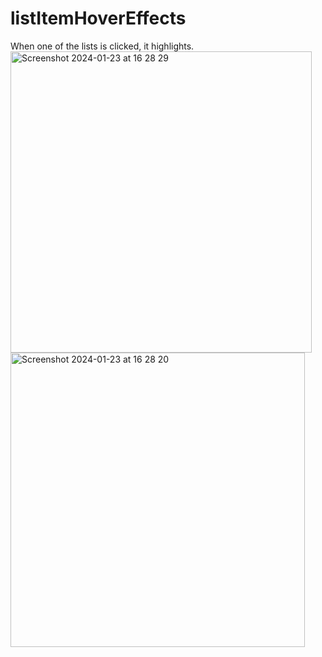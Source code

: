 # listItemHoverEffects
When one of the lists is clicked, it highlights.
<img width="482" alt="Screenshot 2024-01-23 at 16 28 29" src="https://github.com/nursematurhan/listItemHoverEffects/assets/94144190/15f01e9a-67ff-4b19-96a4-fba2c031ce37">
<img width="471" alt="Screenshot 2024-01-23 at 16 28 20" src="https://github.com/nursematurhan/listItemHoverEffects/assets/94144190/5351f29b-5324-40f0-a13b-c4dcc0807ebc">
